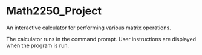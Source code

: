 # Math2250_Project

An interactive calculator for performing various matrix operations.

The calculator runs in the command prompt. User instructions are displayed when the program is run.
